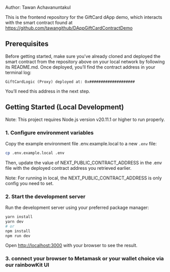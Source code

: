 Author: Tawan Achavanuntakul

This is the frontend repository for the GiftCard dApp demo, which interacts with the smart contract found at
https://github.com/tawangithub/DAppGiftCardContractDemo

## Prerequisites
Before getting started, make sure you’ve already cloned and deployed the smart contract from the repository above on your local network by following its README.md.
Once deployed, you’ll find the contract address in your terminal log:
```
GiftCardLogic (Proxy) deployed at: 0x####################
```

You’ll need this address in the next step.

## Getting Started (Local Development)

Note: This project requires Node.js version v20.11.1 or higher to run properly.

### 1. Configure environment variables

Copy the example environment file .env.example.local to a new `.env` file:

```bash
cp .env.example.local .env
```

Then, update the value of NEXT_PUBLIC_CONTRACT_ADDRESS in the .env file with the deployed contract address you retrieved earlier.

Note: For running in local, the NEXT_PUBLIC_CONTRACT_ADDRESS is only config you need to set.

### 2. Start the development server
Run the development server using your preferred package manager:


```bash
yarn install
yarn dev
# or
npm install
npm run dev
```

Open [http://localhost:3000](http://localhost:3000) with your browser to see the result.

### 3. connect your browser to Metamask or your wallet choice via our rainbowKit UI